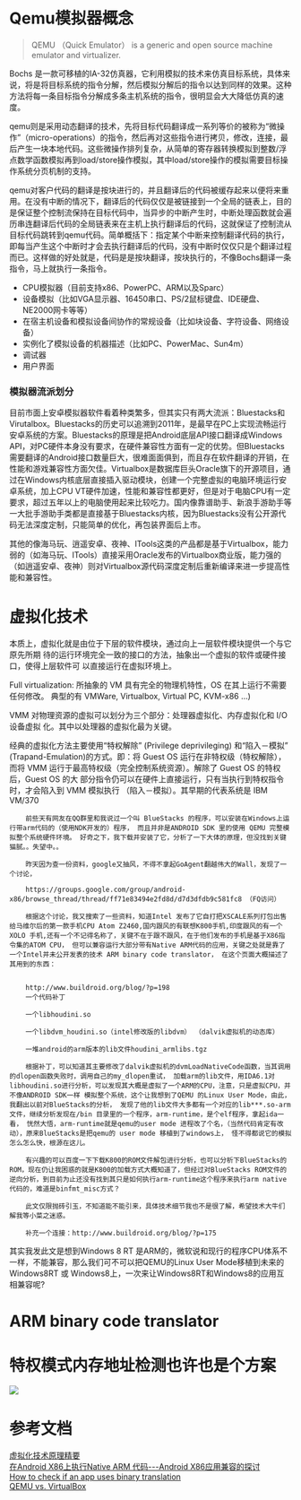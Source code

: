 # Qemu模拟器概念

>QEMU （Quick Emulator） is a generic and open source machine emulator and virtualizer.

Bochs 是一款可移植的IA-32仿真器，它利用模拟的技术来仿真目标系统，具体来说，将是将目标系统的指令分解，然后模拟分解后的指令以达到同样的效果。这种方法将每一条目标指令分解成多条主机系统的指令，很明显会大大降低仿真的速度。

qemu则是采用动态翻译的技术，先将目标代码翻译成一系列等价的被称为“微操作”（micro-operations）的指令，然后再对这些指令进行拷贝，修改，连接，最后产生一块本地代码。这些微操作排列复杂，从简单的寄存器转换模拟到整数/浮点数学函数模拟再到load/store操作模拟，其中load/store操作的模拟需要目标操作系统分页机制的支持。

qemu对客户代码的翻译是按块进行的，并且翻译后的代码被缓存起来以便将来重用。在没有中断的情况下，翻译后的代码仅仅是被链接到一个全局的链表上，目的是保证整个控制流保持在目标代码中，当异步的中断产生时，中断处理函数就会遍历串连翻译后代码的全局链表来在主机上执行翻译后的代码，这就保证了控制流从目标代码跳转到qemu代码。简单概括下：指定某个中断来控制翻译代码的执行，即每当产生这个中断时才会去执行翻译后的代码，没有中断时仅仅只是个翻译过程而已。这样做的好处就是，代码是是按块翻译，按块执行的，不像Bochs翻译一条指令，马上就执行一条指令。


* CPU模拟器（目前支持x86、PowerPC、ARM以及Sparc）
* 设备模拟（比如VGA显示器、16450串口、PS/2鼠标键盘、IDE硬盘、NE2000网卡等等）
* 在宿主机设备和模拟设备间协作的常规设备（比如块设备、字符设备、网络设备）
* 实例化了模拟设备的机器描述（比如PC、PowerMac、Sun4m）
* 调试器
* 用户界面


### 模拟器流派划分

目前市面上安卓模拟器软件看着种类繁多，但其实只有两大流派：Bluestacks和Virutalbox。Bluestacks的历史可以追溯到2011年，是最早在PC上实现流畅运行安卓系统的方案。Bluestacks的原理是把Android底层API接口翻译成Windows API，对PC硬件本身没有要求，在硬件兼容性方面有一定的优势。但Bluestacks需要翻译的Android接口数量巨大，很难面面俱到，而且存在软件翻译的开销，在性能和游戏兼容性方面欠佳。Virtualbox是数据库巨头Oracle旗下的开源项目，通过在Windows内核底层直接插入驱动模块，创建一个完整虚拟的电脑环境运行安卓系统，加上CPU VT硬件加速，性能和兼容性都更好，但是对于电脑CPU有一定要求，超过五年以上的电脑使用起来比较吃力。国内像靠谱助手、新浪手游助手等一大批手游助手类都是直接基于Bluestacks内核，因为Bluestacks没有公开源代码无法深度定制，只能简单的优化，再包装界面后上市。

其他的像海马玩、逍遥安卓、夜神、ITools这类的产品都是基于Virtualbox，能力弱的（如海马玩、ITools）直接采用Oracle发布的Virtualbox商业版，能力强的（如逍遥安卓、夜神）则对Virtualbox源代码深度定制后重新编译来进一步提高性能和兼容性。



# 虚拟化技术

本质上，虚拟化就是由位于下层的软件模块，通过向上一层软件模块提供一个与它原先所期
待的运行环境完全一致的接口的方法，抽象出一个虚拟的软件或硬件接口，使得上层软件可
以直接运行在虚拟环境上。

Full virtualization: 所抽象的 VM 具有完全的物理机特性，OS 在其上运行不需要任何修改。
典型的有 VMWare, Virtualbox, Virtual PC, KVM-x86 ...)

VMM 对物理资源的虚拟可以划分为三个部分：处理器虚拟化、内存虚拟化和 I/O 设备虚拟
化。其中以处理器的虚拟化最为关键。


经典的虚拟化方法主要使用“特权解除” (Privilege deprivileging) 和“陷入－模拟” (Trapand-Emulation)的方式。即：将 Guest OS 运行在非特权级（特权解除），而将 VMM
运行于最高特权级（完全控制系统资源）。解除了 Guest OS 的特权后，Guest OS 的大
部分指令仍可以在硬件上直接运行，只有当执行到特权指令时，才会陷入到 VMM 模拟执行
（陷入－模拟）。其早期的代表系统是 IBM VM/370



        前些天有网友在QQ群里和我说过一个叫 BlueStacks 的程序，可以安装在Windows上运行带arm代码的（使用NDK开发的）程序， 而且并非是ANDROID SDK 里的使用 QEMU 完整模拟整个系统硬件环境。 好奇之下，我下载并安装了它，分析了一下大体的原理，但没找到关键猫腻。。失望中。。

        昨天因为查一份资料，google又抽风，不得不拿起GoAgent翻越伟大的Wall，发现了一个讨论，

        https://groups.google.com/group/android-x86/browse_thread/thread/ff71e83494e2fd8d/d7d3dfdb9c581fc8 （FQ访问）

        根据这个讨论，我又搜索了一些资料，知道Intel 发布了它自打把XSCALE系列打包出售给马维尔后的第一款手机CPU Atom Z2460,国内跟风的有联想K800手机,印度跟风的有一个XOLO 手机,还有一个不记得名称了，关键不在于跟不跟风，在于他们发布的手机是基于X86指令集的ATOM CPU， 但可以兼容运行大部分带有Native ARM代码的应用，关键之处就是靠了一个Intel并未公开发表的技术 ARM binary code translator， 在这个页面大概描述了其用到的东西：


        http://www.buildroid.org/blog/?p=198 
        一个代码补丁

        一个libhoudini.so

        一个libdvm_houdini.so（intel修改版的libdvm） （dalvik虚拟机的动态库）

        一堆android的arm版本的lib文件houdini_armlibs.tgz

        根据补丁，可以知道其主要修改了dalvik虚拟机的dvmLoadNativeCode函数，当其调用的dlopen函数失败时，调用自己的my_dlopen重试， 加载arm的lib文件，用IDA6.1对libhoudini.so进行分析，可以发现其大概是虚拟了一个ARM的CPU，注意，只是虚拟CPU，并不像ANDROID SDK一样 模拟整个系统，这个让我想到了QEMU 的Linux User Mode，由此，我翻出以前对BlueStacks的分析， 发现了他的lib文件大多都有一个对应的lib***.so-arm文件，继续分析发现在/bin 目录里的一个程序，arm-runtime，是个elf程序，拿起ida一看， 恍然大悟，arm-runtime就是qemu的user mode 进程改了个名，（当然代码肯定有改动），原来BlueStacks是把qemu的 user mode 移植到了windows上， 怪不得都说它的模拟怎么怎么快，根源在这儿。

        有兴趣的可以百度一下下载K800的ROM文件解包进行分析，也可以分析下BlueStacks的ROM，现在仍让我困惑的就是K800的加载方式大概知道了，但经过对BlueStacks ROM文件的逆向分析，到目前为止还没有找到其只是如何执行arm-runtime这个程序来执行arm native代码的，难道是binfmt_misc方式？

        此文仅限抛砖引玉，不知道能不能引来，具体技术细节我也不是很了解，希望技术大牛们解我等小菜之迷惑。

        补充一个连接：http://www.buildroid.org/blog/?p=175
其实我发此文是想到Windows 8 RT 是ARM的，微软说和现行的程序CPU体系不一样，不能兼容，那么我们可不可以把QEMU的Linux User Mode移植到未来的
Windows8RT 或 Windows8上，一次来让Windows8RT和Windows8的应用互相兼容呢?


# ARM binary code translator
# 特权模式内存地址检测也许也是个方案

![](http://ytliu.github.com/images/2012-12-30-3.png)
# 参考文档

[虚拟化技术原理精要](http://jackslab.org/people/comcat/mydoc/virt.tech.essential.pdf)      
[在Android X86上执行Native ARM 代码---Android X86应用兼容的探讨](http://www.cnblogs.com/binsys/archive/2012/08/25/2655882.html)       
[How to check if an app uses binary translation](http://blog.apedroid.com/2013/05/how-to-check-if-app-uses-binary.html)       
[QEMU vs. VirtualBox](http://www.linuxjournal.com/content/qemu-vs-virtualbox)      